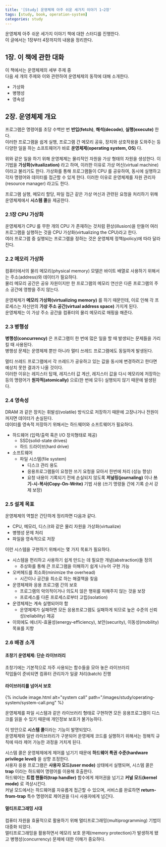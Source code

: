 ```yaml
---
title: '[Study] 운영체제 아주 쉬운 세가지 이야기 1~2장'
tags: [study, book, operation-system]
categories: study
---
```


운영체제 아주 쉬운 세가지 이야기 책에 대한 스터디를 진행한다.  
이 글에서는 1장부터 4장까지의 내용을 정리한다. 

<!--more-->

## 1장. 이 책에 관한 대화

이 책에서는 운영체제의 세부 주제 중   
다음 세 개의 주제와 이와 관련하여 운영체제의 동작에 대해 소개한다.

- 가상화
- 병행성
- 영속성


## 2장. 운영체제 개요

프로그램은 명령어를 초당 수백만 번 **반입(fetch)**, **해석(decode)**, **실행(execute)** 한다.   
이러한 프로그램을 쉽게 실행, 프로그램 간 메모리 공유, 장치와 상호작용을 도와주는 등 다양한 일을 하는 소프트웨어가 바로 **운영체제(operating system, OS)** 다.

위와 같은 일을 하기 위해 운영체제는 물리적인 자원을 가상 형태의 자원을 생성한다.
이 기법을 **가상화(vitualization)** 라고 하며, 이러한 이유로 가상 머신(virtual machine)이라고 불리기도 한다. 
가상화를 통해 프로그램들이 CPU 를 공유하여, 동시에 실행하고 각자 명령어와 데이터를 접근할 수 있게 한다.
이러한 이유로 운영체제를 자원 관리자(resource manager) 라고도 한다. 

프로그램 실행, 메모리 할당, 파일 접근 같은 가상 머신과 관련된 요청을 처리하기 위해 운영체제에서 **시스템 콜**을 제공한다.  


### 2.1장 CPU 가상화

운영체제가 CPU 를 무한 개의 CPU 가 존재하는 것처럼 환상(illusion)을 만들어 여러 프로그램을 실행하는 것을 CPU 가상화(virtualizing the CPU)라고 한다.  
여러 프로그램 중 실행되는 프로그램을 정하는 것은 운영체제 정책(policy)에 따라 달라진다. 

### 2.2 메모리 가상화

컴퓨터에서의 물리 메모리(physical memory) 모델은 바이트 배열로 사용하기 위해서는 주소(address)와 데이터가 필요하다.  
물리 메모리 공간은 공유 자원이지만 한 프로그램의 메모리 연산은 다른 프로그램의 주소 공간에 영향을 주지 않는다.

운영체제가 **메모리 가상화(virtualizing memory)** 를 하기 때문인데,
이로 인해 각 프로세스는 자신만의 **가상 주소 공간(virtual address space)** 가지게 된다.  
운영체제는 이 가상 주소 공간을 컴퓨터의 물리 메모리로 매핑을 해준다.


### 2.3 병행성

**병행성(concurrency)** 은 프로그램이 한 번에 많은 일을 할 때 발생되는 문제들을 가리킬 때 사용된다.  
병행성 문제는 운영체제 뿐만 아니라 멀티 쓰레드 프로그램에도 동일하게 발생된다.

멀티 쓰레드 프로그램에서 각 쓰레드가 공유하고 있는 값을 동시에 변경하려고 한다면 예상치 못한 결과가 나올 것이다.  
이러한 이유는 레지스터 탑재, 레지스터 값 계산, 레지스터 값을 다시 메모리에 저장하는 등의 
명령어가 **원자적(atomically)** 으로(한 번에 모두) 실행되지 않기 때문에 발생된다.  


### 2.4 영속성

DRAM 과 같은 장치는 휘발성(volatile) 방식으로 저장하기 때문에 고장나거나 전원이 꺼지면 데이터가 손실된다.  
데이터를 영속적 저장하기 위해서는 하드웨어와 소프트웨어가 필요하다.

- 하드웨어 (입력/출력 혹은 I/O 장치형태로 제공)
  - SSD(solid-state drives)
  - 하드 드라이브(hard drive) 
- 소프트웨어
  - 파일 시스템(file system) 
    - 디스크 관리 용도
    - 응용프로그램들이 요청한 쓰기 요청을 모아서 한번에 처리 (성능 향상)
    - 요청 내용이 기록되기 전에 손실되지 않도록 **저널링(journaling)** 이나 **쓰기-시-복사(Copy-On-Write)** 기법 사용 (쓰기 명령들 간에 기록 순서 강제 보장)


### 2.5 설계 목표

운영체제의 역할은 간단하게 정리하면 다음과 같다.  

- CPU, 메모리, 디스크와 같은 물리 자원을 가상화(virtualize)
- 병행성 문제 처리
- 파일을 영속적으로 저장

이런 시스템을 구현하기 위해서는 몇 가지 목표가 필요하다. 

- 시스템을 편리하고 사용하기 쉽게 만드는 데 필요한 개념(abstraction)들 정의
  - 추상화를 통해 큰 프로그램을 이해하기 쉽게 나누어 구현 가능
- 오버헤드를 최소화(minimize the overhead)
  - 시간이나 공간을 최소로 하는 해결책을 찾음
- 운영체제와 응용 프로그램 간의 보호
  - 프로그램의 악의적이거나 의도치 않은 행위를 피해주지 않는 것을 보장
  - 프로세스를 다른 프로세스로부터 고립(isolation)
- 운영체제는 계속 실행되어야 함
  - 운영체제가 실패하면 모든 응용프로그램도 실패하게 되므로 높은 수준의 신뢰성(reliability) 제공
- 이외에도 에너지-효율성(energy-efficiency), 보안(security), 이동성(mobility) 목표를 지향


### 2.6 배경 소개 

#### 초창기 운영체제: 단순 라이브러리

초창기에는 기본적으로 자주 사용되는 함수들을 모아 놓은 라이브러리  
작업들이 준비되면 컴퓨터 관리자가 일괄 처리(batch) 진행

#### 라이브러리를 넘어서 보호

{% include image.html alt="system call" path="/images/study/operating-system/system-call.png" %}

운영체제를 파일 시스템과 같은 라이브러리 형태로 구현하면 
모든 응용프로그램이 디스크를 읽을 수 있기 때문에 개인정보 보호가 불가능하다.  

이 방안으로 **시스템 콜**이라는 기능이 발명되었다.  
운영체제와 일반 라이브러리가 구분되어 운영체제 코드를 실행하기 위해서는 정해직 규칙에 따라 제어 가능한 과정을 거치게 된다.  

시스템 콜은 운영체제에게 제어를 넘기기 때문에 **하드웨어 특권 수준(hardware privilege level)** 을 상향 조정한다.  
사용자 응용 프로그램은 **사용자 모드(user mode)** 상태에서 실행되며, 시스템 콜은 **trap** 이라는 하드웨어 명령어를 이용해 호출한다.  
하드웨어는 **트랩 핸들러(trap handler)** 함수에게 제어권을 넘기고 **커널 모드(kernel mode)** 로 격상시킨다.  
커널 모드에서는 하드웨어를 자유롭게 접근할 수 있으며, 서비스를 완료하면 **return-from-trap** 특수 명령어로 제어권을 다시 사용자에게 넘긴다.  


#### 멀티프로그래밍 시대  

컴퓨터 자원을 효율적으로 활용하기 위해 멀티프로그래밍(multiprogramming) 기법이 대중화 되었다.  
멀티프로그래밍을 활용하면서 메모리 보호 문제(memory protection)가 발생하게 됐고 병행성(concurrency) 문제에 대한 이해가 중요하다.